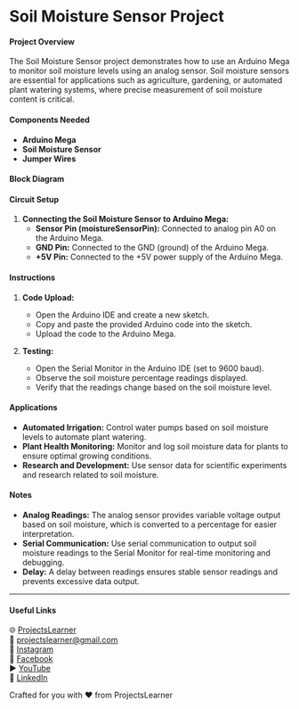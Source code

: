 # Soil Moisture Sensor Project

#### Project Overview
The Soil Moisture Sensor project demonstrates how to use an Arduino Mega to monitor soil moisture levels using an analog sensor. Soil moisture sensors are essential for applications such as agriculture, gardening, or automated plant watering systems, where precise measurement of soil moisture content is critical.

#### Components Needed
- **Arduino Mega**
- **Soil Moisture Sensor**
- **Jumper Wires**

#### Block Diagram

#### Circuit Setup
1. **Connecting the Soil Moisture Sensor to Arduino Mega:**
   - **Sensor Pin (moistureSensorPin):** Connected to analog pin A0 on the Arduino Mega.
   - **GND Pin:** Connected to the GND (ground) of the Arduino Mega.
   - **+5V Pin:** Connected to the +5V power supply of the Arduino Mega.

#### Instructions
1. **Code Upload:**
   - Open the Arduino IDE and create a new sketch.
   - Copy and paste the provided Arduino code into the sketch.
   - Upload the code to the Arduino Mega.

2. **Testing:**
   - Open the Serial Monitor in the Arduino IDE (set to 9600 baud).
   - Observe the soil moisture percentage readings displayed.
   - Verify that the readings change based on the soil moisture level.

#### Applications
- **Automated Irrigation:** Control water pumps based on soil moisture levels to automate plant watering.
- **Plant Health Monitoring:** Monitor and log soil moisture data for plants to ensure optimal growing conditions.
- **Research and Development:** Use sensor data for scientific experiments and research related to soil moisture.

#### Notes
- **Analog Readings:** The analog sensor provides variable voltage output based on soil moisture, which is converted to a percentage for easier interpretation.
- **Serial Communication:** Use serial communication to output soil moisture readings to the Serial Monitor for real-time monitoring and debugging.
- **Delay:** A delay between readings ensures stable sensor readings and prevents excessive data output.

---

#### Useful Links
🌐 [ProjectsLearner](https://projectslearner.com/learn/arduino-mega-soil-moisture-sensor)  
📧 [projectslearner@gmail.com](mailto:projectslearner@gmail.com)  
📸 [Instagram](https://www.instagram.com/projectslearner/)  
📘 [Facebook](https://www.facebook.com/projectslearner)  
▶️ [YouTube](https://www.youtube.com/@ProjectsLearner)  
📘 [LinkedIn](https://www.linkedin.com/in/projectslearner)

Crafted for you with ❤️ from ProjectsLearner